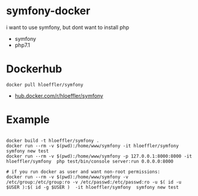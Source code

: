 # symfony-docker

i want to use symfony, but dont want to install php

* symfony
* php7.1


Dockerhub
=========
`docker pull hloeffler/symfony`
* [hub.docker.com/r/hloeffler/symfony](https://hub.docker.com/r/hloeffler/symfony/)



Example
=======

```

docker build -t hloeffler/symfony .
docker run --rm -v $(pwd):/home/www/symfony -it hloeffler/symfony  symfony new test
docker run --rm -v $(pwd):/home/www/symfony -p 127.0.0.1:8000:8000 -it hloeffler/symfony  php test/bin/console server:run 0.0.0.0:8000

# if you run docker as user and want non-root permissions:
docker run --rm -v $(pwd):/home/www/symfony -v /etc/group:/etc/group:ro -v /etc/passwd:/etc/passwd:ro -u $( id -u $USER ):$( id -g $USER )  -it hloeffler/symfony  symfony new test

```
